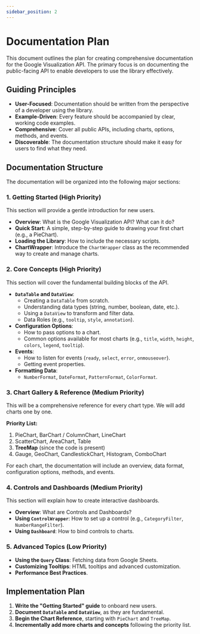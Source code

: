 ```yaml
---
sidebar_position: 2
---
```


# Documentation Plan

This document outlines the plan for creating comprehensive documentation for the Google Visualization API. The primary focus is on documenting the public-facing API to enable developers to use the library effectively.

## Guiding Principles

- **User-Focused**: Documentation should be written from the perspective of a developer using the library.
- **Example-Driven**: Every feature should be accompanied by clear, working code examples.
- **Comprehensive**: Cover all public APIs, including charts, options, methods, and events.
- **Discoverable**: The documentation structure should make it easy for users to find what they need.

## Documentation Structure

The documentation will be organized into the following major sections:

### 1. Getting Started (High Priority)

This section will provide a gentle introduction for new users.

- **Overview**: What is the Google Visualization API? What can it do?
- **Quick Start**: A simple, step-by-step guide to drawing your first chart (e.g., a PieChart).
- **Loading the Library**: How to include the necessary scripts.
- **ChartWrapper**: Introduce the `ChartWrapper` class as the recommended way to create and manage charts.

### 2. Core Concepts (High Priority)

This section will cover the fundamental building blocks of the API.

- **`DataTable` and `DataView`**:
  - Creating a `DataTable` from scratch.
  - Understanding data types (string, number, boolean, date, etc.).
  - Using a `DataView` to transform and filter data.
  - Data Roles (e.g., `tooltip`, `style`, `annotation`).
- **Configuration Options**:
  - How to pass options to a chart.
  - Common options available for most charts (e.g., `title`, `width`, `height`, `colors`, `legend`, `tooltip`).
- **Events**:
  - How to listen for events (`ready`, `select`, `error`, `onmouseover`).
  - Getting event properties.
- **Formatting Data**:
  - `NumberFormat`, `DateFormat`, `PatternFormat`, `ColorFormat`.

### 3. Chart Gallery & Reference (Medium Priority)

This will be a comprehensive reference for every chart type. We will add charts one by one.

**Priority List:**
1.  PieChart, BarChart / ColumnChart, LineChart
2.  ScatterChart, AreaChart, Table
3.  **TreeMap** (since the code is present)
4.  Gauge, GeoChart, CandlestickChart, Histogram, ComboChart

For each chart, the documentation will include an overview, data format, configuration options, methods, and events.

### 4. Controls and Dashboards (Medium Priority)

This section will explain how to create interactive dashboards.

- **Overview**: What are Controls and Dashboards?
- **Using `ControlWrapper`**: How to set up a control (e.g., `CategoryFilter`, `NumberRangeFilter`).
- **Using `Dashboard`**: How to bind controls to charts.

### 5. Advanced Topics (Low Priority)

- **Using the `Query` Class**: Fetching data from Google Sheets.
- **Customizing Tooltips**: HTML tooltips and advanced customization.
- **Performance Best Practices**.

## Implementation Plan

1.  **Write the "Getting Started" guide** to onboard new users.
2.  **Document `DataTable` and `DataView`**, as they are fundamental.
3.  **Begin the Chart Reference**, starting with `PieChart` and `TreeMap`.
4.  **Incrementally add more charts and concepts** following the priority list.

